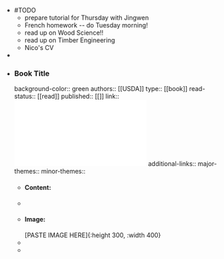 - #TODO
	- prepare tutorial for Thursday with Jingwen
	- French homework -- do Tuesday morning!
	- read up on Wood Science!!
	- read up on Timber Engineering
	- Nico's CV
-
- ### Book Title
  background-color:: green
  authors:: [[USDA]]
  type:: [[book]]
  read-status:: [[read]]
  published:: [[]] 
  link:: ![WoodHandbook.pdf](../assets/WoodHandbook_1696865188655_0.pdf) 
  additional-links::
  major-themes::
  minor-themes::
	- #### Content:
	-
	- #### Image:
	  [PASTE IMAGE HERE]{:height 300, :width 400}
	-
	-
